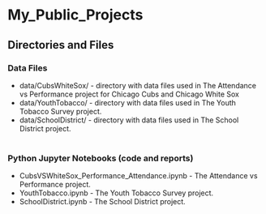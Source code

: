 # My_Public_Projects
## Directories and Files
### Data Files
* data/CubsWhiteSox/ - directory with data files used in The Attendance vs Performance project for Chicago Cubs and Chicago White Sox
* data/YouthTobacco/ - directory with data files used in The Youth Tobacco Survey project.
* data/SchoolDistrict/ - directory with data files used in The School District project.
<br><br>
### Python Jupyter Notebooks (code and reports)
* CubsVSWhiteSox_Performance_Attendance.ipynb - The Attendance vs Performance project.
* YouthTobacco.ipynb - The Youth Tobacco Survey project.
* SchoolDistrict.ipynb - The School District project.